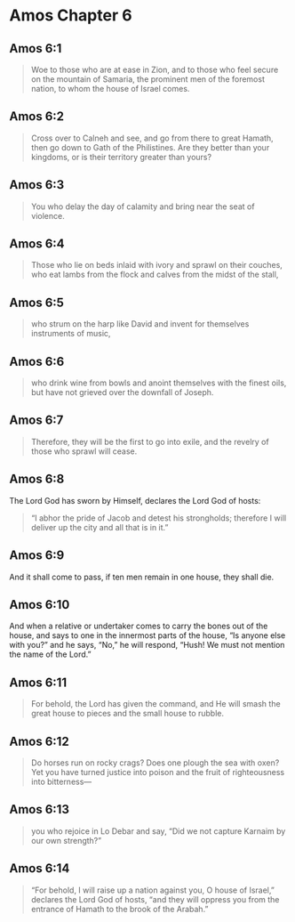 # Amos Chapter 6

## Amos 6:1

> Woe to those who are at ease in Zion,
> and to those who feel secure on the mountain of Samaria,
> the prominent men of the foremost nation,
> to whom the house of Israel comes.

## Amos 6:2

> Cross over to Calneh and see,
> and go from there to great Hamath,
> then go down to Gath of the Philistines.
> Are they better than your kingdoms,
> or is their territory greater than yours?

## Amos 6:3

> You who delay the day of calamity
> and bring near the seat of violence.

## Amos 6:4

> Those who lie on beds inlaid with ivory
> and sprawl on their couches,
> who eat lambs from the flock
> and calves from the midst of the stall,

## Amos 6:5

> who strum on the harp
> like David and invent for themselves instruments of music,

## Amos 6:6

> who drink wine from bowls
> and anoint themselves with the finest oils,
> but have not grieved over the downfall of Joseph.

## Amos 6:7

> Therefore, they will be the first to go into exile,
> and the revelry of those who sprawl will cease.

## Amos 6:8

The Lord God has sworn by Himself, declares the Lord God of hosts:

> “I abhor the pride of Jacob
> and detest his strongholds;
> therefore I will deliver up the city and all that is in it.”

## Amos 6:9

And it shall come to pass, if ten men remain in one house, they shall die.

## Amos 6:10

And when a relative or undertaker comes to carry the bones out of the house, and says to one in the innermost parts of the house, “Is anyone else with you?” and he says, “No,” he will respond, “Hush! We must not mention the name of the Lord.”

## Amos 6:11

> For behold, the Lord has given the command,
> and He will smash the great house to pieces
> and the small house to rubble.

## Amos 6:12

> Do horses run on rocky crags?
> Does one plough the sea with oxen?
> Yet you have turned justice into poison
> and the fruit of righteousness into bitterness—

## Amos 6:13

> you who rejoice in Lo Debar
> and say, “Did we not capture Karnaim by our own strength?”

## Amos 6:14

> “For behold, I will raise up a nation against you, O house of Israel,”
> declares the Lord God of hosts,
> “and they will oppress you from the entrance of Hamath
> to the brook of the Arabah.”
